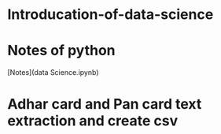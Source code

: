 # Introducation-of-data-science
# Notes of python
[Notes](data Science.ipynb)
# Adhar card and Pan card text extraction and create csv

